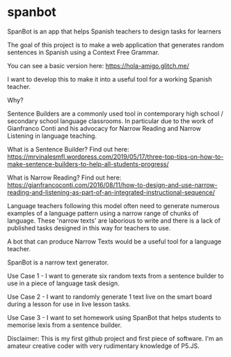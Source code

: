 # spanbot
SpanBot is an app that helps Spanish teachers to design tasks for learners

The goal of this project is to make a web application that generates random sentences in Spanish using a Context Free Grammar.

You can see a basic version here: https://hola-amigo.glitch.me/

I want to develop this to make it into a useful tool for a working Spanish teacher.

Why?

Sentence Builders are a commonly used tool in contemporary high school / secondary school language classrooms. In particular due to the work of Gianfranco Conti and his advocacy for Narrow Reading and Narrow Listening in language teaching.

What is a Sentence Builder? Find out here: https://mrvinalesmfl.wordpress.com/2019/05/17/three-top-tips-on-how-to-make-sentence-builders-to-help-all-students-progress/

What is Narrow Reading? Find out here: https://gianfrancoconti.com/2016/08/11/how-to-design-and-use-narrow-reading-and-listening-as-part-of-an-integrated-instructional-sequence/

Language teachers following this model often need to generate numerous examples of a language pattern using a narrow range of chunks of language. These 'narrow texts' are laborious to write and there is a lack of published tasks designed in this way for teachers to use. 

A bot that can produce Narrow Texts would be a useful tool for a language teacher.

SpanBot is a narrow text generator.

Use Case 1 - I want to generate six random texts from a sentence builder to use in a piece of language task design.

Use Case 2 - I want to randomly generate 1 text live on the smart board during a lesson for use in live lesson tasks.

Use Case 3 - I want to set homework using SpanBot that helps students to memorise lexis from a sentence builder.

Disclaimer: This is my first github project and first piece of software. I'm an amateur creative coder with very rudimentary knowledge of P5.JS.
